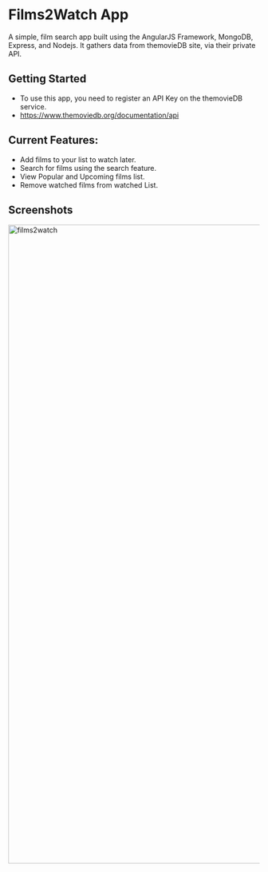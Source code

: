 # Films2Watch App

A simple, film search app built using the AngularJS Framework, MongoDB, Express, and Nodejs. It gathers data from themovieDB site, via their private API.

## Getting Started 

 * To use this app, you need to register an API Key on the themovieDB service.
 * https://www.themoviedb.org/documentation/api

## Current Features:
 * Add films to your list to watch later.
 * Search for films using the search feature.
 * View Popular and Upcoming films list.
 * Remove watched films from watched List.
 

## Screenshots
<img width="1280" alt="films2watch" src="https://user-images.githubusercontent.com/26364425/29227297-429d6db4-7ecd-11e7-98a8-a02287638cdb.png">
